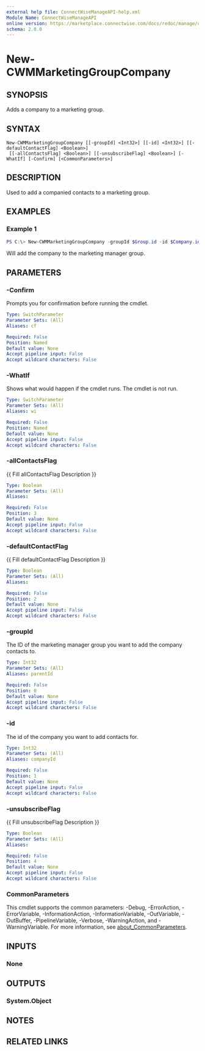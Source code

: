 ```yaml
---
external help file: ConnectWiseManageAPI-help.xml
Module Name: ConnectWiseManageAPI
online version: https://marketplace.connectwise.com/docs/redoc/manage/company.html#tag/ContactCommunications/paths/~1company~1contacts~1{id}~1communications/post
schema: 2.0.0
---
```


# New-CWMMarketingGroupCompany

## SYNOPSIS
Adds a company to a marketing group.

## SYNTAX

```
New-CWMMarketingGroupCompany [[-groupId] <Int32>] [[-id] <Int32>] [[-defaultContactFlag] <Boolean>]
 [[-allContactsFlag] <Boolean>] [[-unsubscribeFlag] <Boolean>] [-WhatIf] [-Confirm] [<CommonParameters>]
```

## DESCRIPTION
Used to add a companied contacts to a marketing group.

## EXAMPLES

### Example 1
```powershell
PS C:\> New-CWMMarketingGroupCompany -groupId $Group.id -id $Company.id
```

Will add the company to the marketing manager group.

## PARAMETERS

### -Confirm
Prompts you for confirmation before running the cmdlet.

```yaml
Type: SwitchParameter
Parameter Sets: (All)
Aliases: cf

Required: False
Position: Named
Default value: None
Accept pipeline input: False
Accept wildcard characters: False
```

### -WhatIf
Shows what would happen if the cmdlet runs.
The cmdlet is not run.

```yaml
Type: SwitchParameter
Parameter Sets: (All)
Aliases: wi

Required: False
Position: Named
Default value: None
Accept pipeline input: False
Accept wildcard characters: False
```

### -allContactsFlag
{{ Fill allContactsFlag Description }}

```yaml
Type: Boolean
Parameter Sets: (All)
Aliases:

Required: False
Position: 3
Default value: None
Accept pipeline input: False
Accept wildcard characters: False
```

### -defaultContactFlag
{{ Fill defaultContactFlag Description }}

```yaml
Type: Boolean
Parameter Sets: (All)
Aliases:

Required: False
Position: 2
Default value: None
Accept pipeline input: False
Accept wildcard characters: False
```

### -groupId
The ID of the marketing manager group you want to add the company contacts to.

```yaml
Type: Int32
Parameter Sets: (All)
Aliases: parentId

Required: False
Position: 0
Default value: None
Accept pipeline input: False
Accept wildcard characters: False
```

### -id
The id of the company you want to add contacts for.

```yaml
Type: Int32
Parameter Sets: (All)
Aliases: companyId

Required: False
Position: 1
Default value: None
Accept pipeline input: False
Accept wildcard characters: False
```

### -unsubscribeFlag
{{ Fill unsubscribeFlag Description }}

```yaml
Type: Boolean
Parameter Sets: (All)
Aliases:

Required: False
Position: 4
Default value: None
Accept pipeline input: False
Accept wildcard characters: False
```

### CommonParameters
This cmdlet supports the common parameters: -Debug, -ErrorAction, -ErrorVariable, -InformationAction, -InformationVariable, -OutVariable, -OutBuffer, -PipelineVariable, -Verbose, -WarningAction, and -WarningVariable. For more information, see [about_CommonParameters](http://go.microsoft.com/fwlink/?LinkID=113216).

## INPUTS

### None

## OUTPUTS

### System.Object
## NOTES

## RELATED LINKS
